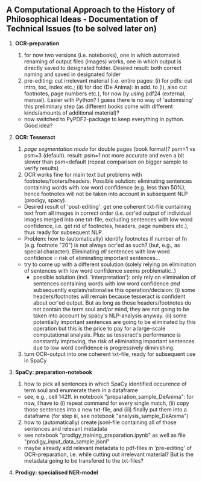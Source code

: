 ## A Computational Approach to the History of Philosophical Ideas - Documentation of Technical Issues (to be solved later on)

1. **OCR-preparation**

   1. for now two versions (i.e. notebooks), one in which automated renaming of output files (images) works, one in which output is directly saved to designated folder. Desired result: both correct naming and saved in designated folder
   2. pre-editing: cut irrelevant material (i.e. entire pages: (i) for pdfs: cut intro, toc, index etc.; (ii) for doc (De Anima): in add. to (i), also cut footnotes, page numbers etc.), for now by using pdf24 (external, manual). Easier with Python? I guess there is no way of 'automising' this preliminary step (as different books come with different kinds/amounts of additional material)?
     - now switched to PyPDF2-package to keep everything in python. Good idea?


2. **OCR: Tesseract**

   1. *page segmentation mode* for double pages (book format)? psm=1 vs psm=3 (default). result: psm=1 not more accurate and even a bit slower than psm=default (repeat comparison on bigger sample to verify results)
   2. OCR works fine for main text but problems with footnotes/footers/headers. Possible solution: eliminating sentences containing words with low word confidence (e.g. less than 50%), hence footnotes will not be taken into account in subsequent NLP (prodigy, spacy).
    - Desired result of 'post-editing': get one coherent txt-file  containing text from all images in correct order (i.e. ocr'ed output of individual images merged into one txt-file, excluding sentences with low word confidence, i.e. get rid of footnotes, headers, page numbers etc.), thus ready for subsequent NLP.
    - Problem: how to (automatically) identify footnotes if number of fn (e.g. footnote "20") is not always ocr'ed as such? (but, e.g., as special character). Eliminating *all* sentences with low word confidence = risk of eliminating important sentences...
    - try to come up with a different soulution (solely relying on elimination of sentences with low word confidence seems problematic..)
       - possible solution (incl. 'interpretation'): only rely on elimination of sentences containing words with low word confidence *and* subsequently explain/rationalise this operation/decision: (i) some headers/footnotes will remain because tesseract is confident about ocr'ed output. But as long as those headers/footnotes do not contain the term soul and/or mind, they are not going to be taken into account by spacy's NLP-analysis anyway. (ii) some potentially important sentences are going to be eliminated by this operation but this is the price to pay for a large-scale computational analysis. Plus: as tesseract's performance is constantly improving, the risk of eliminating important sentences due to low word confidence is progressively diminishing.
   3. turn OCR-output into one coherent txt-file, ready for subsequent use in SpaCy



3. **SpaCy: preparation-notebook**

   1. how to pick all sentences in which SpaCy identified occurence of term soul and enumerate them in a dataframe
     - see, e.g., cell 142ff. in notebook "preparation_sample_DeAnima": for now, I have to (i) repeat command for every single match, (ii) copy those sentences into a new txt-file, and (iii) finally put them into a dataframe (for step iii, see notebook "analysis_sample_DeAnima")
   2. how to (automatically) create jsonl-file containing all of those sentences and relevant metadata
     - see notebook "prodigy_training_preparation.ipynb" as well as file "prodigy_input_data_sample.jsonl"
     - maybe already add relevant metadata to pdf-files in 'pre-editing' of OCR-preparation, i.e. while cutting out irrelevant material? But is the metadata going to be transfered to the txt-files?


4. **Prodigy: specialised NER-model**
